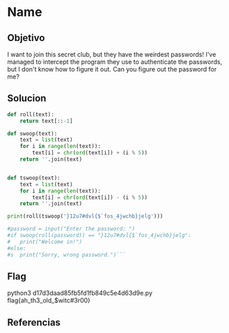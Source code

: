 
# Name

## Objetivo
I want to join this secret club, but they have the weirdest passwords! I've managed to intercept the program they use to authenticate the passwords, but I don't know how to figure it out. Can you figure out the password for me?

## Solucion

```python
def roll(text):
	return text[::-1]

def swoop(text):
	text = list(text)
	for i in range(len(text)):
		text[i] = chr(ord(text[i]) + (i % 5))
	return ''.join(text)


def tswoop(text):
	text = list(text)
	for i in range(len(text)):
		text[i] = chr(ord(text[i]) - (i % 5))
	return ''.join(text)

print(roll(tswoop('}12u7#dvl{$`fos_4jwchb}jelg')))

#password = input("Enter the password: ")
#if swoop(roll(password)) == "}12u7#dvl{$`fos_4jwchb}jelg":
#	print("Welcome in!")
#else:
#s	print("Sorry, wrong password.")```
```
## Flag
python3 d17d3daad85fb5fd1fb849c5e4d63d9e.py
flag{ah_th3_old_$witc#3r00}
## Referencias